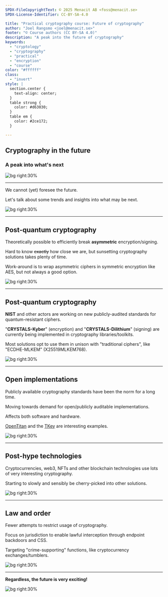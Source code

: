 ```yaml
---
SPDX-FileCopyrightText: © 2025 Menacit AB <foss@menacit.se>
SPDX-License-Identifier: CC-BY-SA-4.0

title: "Practical cryptography course: Future of cryptography"
author: "Joel Rangsmo <joel@menacit.se>"
footer: "© Course authors (CC BY-SA 4.0)"
description: "A peak into the future of cryptography"
keywords:
  - "cryptology"
  - "cryptography"
  - "practical"
  - "encryption"
  - "course"
color: "#ffffff"
class:
  - "invert"
style: |
  section.center {
    text-align: center;
  }
  table strong {
    color: #d63030;
  }
  table em {
    color: #2ce172;
  }

---
```

<!-- _footer: "%ATTRIBUTION_PREFIX% Bill Stafford, NASA (CC BY 2.0)" -->
## Cryptography in the future 
### A peak into what's next

![bg right:30%](images/43-space_training.jpg)

---
<!-- _footer: "%ATTRIBUTION_PREFIX% Bill Stafford, NASA (CC BY 2.0)" -->
We cannot (yet) foresee the future.  
  
Let's talk about some trends and
insights into what may be next.

![bg right:30%](images/43-space_training.jpg)

---
<!-- _footer: "%ATTRIBUTION_PREFIX% IAEA (CC BY 2.0)" -->
## Post-quantum cryptography 
Theoretically possible to efficiently break
**asymmetric** encryption/signing.  
  
Hard to know ~~exactly~~ how close we are,
but sunsetting cryptography solutions
takes plenty of time.  
 
Work-around is to wrap asymmetric ciphers
in symmetric encryption like AES, 
but not always a good option.

![bg right:30%](images/43-fusion_equipment.jpg)

---
<!-- _footer: "%ATTRIBUTION_PREFIX% IAEA (CC BY 2.0)" -->
## Post-quantum cryptography 
**NIST** and other actors are working on
new publicly-audited standards
for quantum-resistant ciphers.  

"**CRYSTALS-Kyber**" (encryption) and
"**CRYSTALS-Dilithium**" (signing)
are currently being implemented in
cryptography libraries/toolkits.  

Most solutions opt to use them
in unison with "traditional ciphers",
like "ECDHE-MLKEM" (X25519MLKEM768).

![bg right:30%](images/43-fusion_equipment.jpg)

---
<!-- _footer: "%ATTRIBUTION_PREFIX% Dennis van Zuijlekom (CC BY-SA 2.0)" -->
## Open implementations
Publicly available cryptography standards
have been the norm for a long time.  
  
Moving towards demand for
open/publicly auditable implementations.  
  
Affects both software and hardware.  

[OpenTitan](https://opentitan.org/) and the [TKey](https://tillitis.se/)
are interesting examples.

![bg right:30%](images/43-lock.jpg)

---
<!-- _footer: "%ATTRIBUTION_PREFIX% Austin Design (CC BY-SA 2.0)" -->
## Post-hype technologies
Cryptocurrencies, web3, NFTs and
other blockchain technologies use
lots of very interesting cryptography.  
  
Starting to slowly and sensibly be
cherry-picked into other solutions.

![bg right:30%](images/43-smokey_man.jpg)

---
<!-- _footer: "%ATTRIBUTION_PREFIX% William Warby (CC BY 2.0)" -->
## Law and order
Fewer attempts to restrict
usage of cryptography.  
  
Focus on jurisdiction to enable
lawful interception through
endpoint backdoors and CSS.  

Targeting "crime-supporting" functions,
like cryptocurrency exchanges/tumblers. 

![bg right:30%](images/43-phone.jpg)

---
<!-- _footer: "%ATTRIBUTION_PREFIX% Steve Jurvetson (CC BY 2.0)" -->
**Regardless, the future is very exciting!**

![bg right:30%](images/43-pyramid.jpg)
